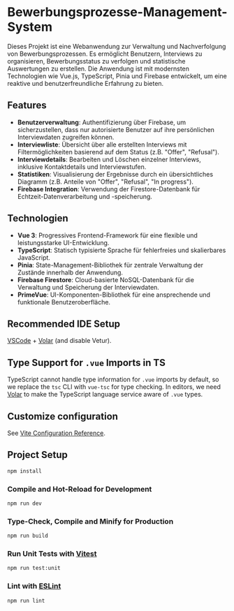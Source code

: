 # Bewerbungsprozesse-Management-System

Dieses Projekt ist eine Webanwendung zur Verwaltung und Nachverfolgung von Bewerbungsprozessen. Es ermöglicht Benutzern, Interviews zu organisieren, Bewerbungsstatus zu verfolgen und statistische Auswertungen zu erstellen. Die Anwendung ist mit modernsten Technologien wie Vue.js, TypeScript, Pinia und Firebase entwickelt, um eine reaktive und benutzerfreundliche Erfahrung zu bieten.

## Features

- **Benutzerverwaltung**: Authentifizierung über Firebase, um sicherzustellen, dass nur autorisierte Benutzer auf ihre persönlichen Interviewdaten zugreifen können.
- **Interviewliste**: Übersicht über alle erstellten Interviews mit Filtermöglichkeiten basierend auf dem Status (z.B. "Offer", "Refusal").
- **Interviewdetails**: Bearbeiten und Löschen einzelner Interviews, inklusive Kontaktdetails und Interviewstufen.
- **Statistiken**: Visualisierung der Ergebnisse durch ein übersichtliches Diagramm (z.B. Anteile von "Offer", "Refusal", "In progress").
- **Firebase Integration**: Verwendung der Firestore-Datenbank für Echtzeit-Datenverarbeitung und -speicherung.

## Technologien

- **Vue 3**: Progressives Frontend-Framework für eine flexible und leistungsstarke UI-Entwicklung.
- **TypeScript**: Statisch typisierte Sprache für fehlerfreies und skalierbares JavaScript.
- **Pinia**: State-Management-Bibliothek für zentrale Verwaltung der Zustände innerhalb der Anwendung.
- **Firebase Firestore**: Cloud-basierte NoSQL-Datenbank für die Verwaltung und Speicherung der Interviewdaten.
- **PrimeVue**: UI-Komponenten-Bibliothek für eine ansprechende und funktionale Benutzeroberfläche.

## Recommended IDE Setup

[VSCode](https://code.visualstudio.com/) + [Volar](https://marketplace.visualstudio.com/items?itemName=Vue.volar) (and disable Vetur).

## Type Support for `.vue` Imports in TS

TypeScript cannot handle type information for `.vue` imports by default, so we replace the `tsc` CLI with `vue-tsc` for type checking. In editors, we need [Volar](https://marketplace.visualstudio.com/items?itemName=Vue.volar) to make the TypeScript language service aware of `.vue` types.

## Customize configuration

See [Vite Configuration Reference](https://vitejs.dev/config/).

## Project Setup

```sh
npm install
```

### Compile and Hot-Reload for Development

```sh
npm run dev
```

### Type-Check, Compile and Minify for Production

```sh
npm run build
```

### Run Unit Tests with [Vitest](https://vitest.dev/)

```sh
npm run test:unit
```

### Lint with [ESLint](https://eslint.org/)

```sh
npm run lint
```
